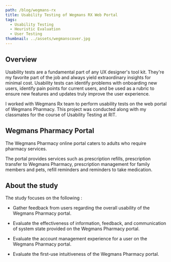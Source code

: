 ```yaml
---
path: /blog/wegmans-rx
title: Usability Testing of Wegmans RX Web Portal
tags:
  - Usability Testing
  - Heuristic Evaluation
  - User Testing
thumbnail: ../assets/wegmanscover.jpg
---
```

## Overview

Usability tests are a fundamental part of any UX designer's tool kit. They're my favorite part of the job and always yield extraordinary insights for minimal cost. Usability tests can identify problems with onboarding new users, identify pain points for current users, and be used as a rubric to ensure new features and updates truly improve the user experience.

I worked with Wegmans Rx team to perform usability tests on the web portal of Wegmans Pharmacy. This project was conducted along with my classmates for the course of Usability Testing at RIT.

## Wegmans Pharmacy Portal

The Wegmans Pharmacy online portal caters to adults who require pharmacy services. 

The portal provides services such as prescription refills, prescription transfer to Wegmans Pharmacy, prescription management for family members and pets, refill reminders and reminders to take medication.

## About the study

The study focuses on the following :

- Gather feedback from users regarding the overall usability of the Wegmans Pharmacy portal.

- Evaluate the effectiveness of information, feedback, and communication of system state provided on the Wegmans Pharmacy portal.

- Evaluate the account management experience for a user on the Wegmans Pharmacy portal.

- Evaluate the first-use intuitiveness of the Wegmans Pharmacy portal.